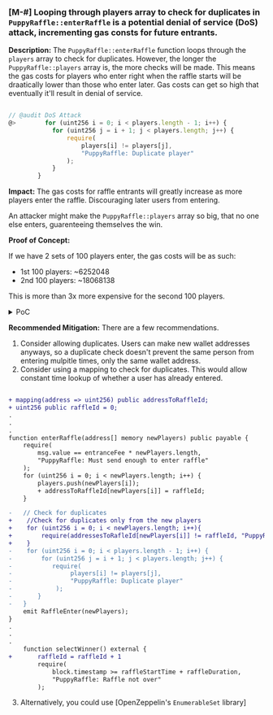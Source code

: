 ### [M-#] Looping through players array to check for duplicates in `PuppyRaffle::enterRaffle` is a potential denial of service (DoS) attack, incrementing gas consts for future entrants.

**Description:** The `PuppyRaffle::enterRaffle` function loops through the `players` array to check for duplicates. However, the longer the `PuppyRaffle::players` array is, the more checks will be made. This means the gas costs for players who enter right when the raffle starts will be draatically lower than those who enter later. Gas costs can get so high that eventually it'll result in denial of service.

```javascript

// @audit DoS Attack
@>        for (uint256 i = 0; i < players.length - 1; i++) {
            for (uint256 j = i + 1; j < players.length; j++) {
                require(
                    players[i] != players[j],
                    "PuppyRaffle: Duplicate player"
                );
            }
        }

```

**Impact:** The gas costs for raffle entrants will greatly increase as more players enter the raffle. Discouraging later users from entering.

An attacker might make the `PuppyRaffle::players` array so big, that no one else enters, guarenteeing themselves the win.

**Proof of Concept:**

If we have 2 sets of 100 players enter, the gas costs will be as such:

- 1st 100 players: ~6252048
- 2nd 100 players: ~18068138

This is more than 3x more expensive for the second 100 players.

<details>
<summary>PoC</summary>
Place the following test into `PuppyRaffleTest.t.sol`.

```javasript

   function test_denialOfService() public {
        vm.txGasPrice(1);

        // enter 100 players
        uint256 playersNum = 100;
        address[] memory players = new address[](playersNum);
        for (uint256 i = 0; i < playersNum; i++) {
            players[i] = address(i);
        }
        // see gas cost
        uint256 gasStart = gasleft();
        puppyRaffle.enterRaffle{value: entranceFee * players.length}(players);
        uint256 gasEnd = gasleft();

        uint256 gasUsedFirst = (gasStart - gasEnd) * tx.gasprice;
        console.log("Gas cost of the first 100 players", gasUsedFirst);

        // second 100 players
        address[] memory playersTwo = new address[](playersNum);
        for (uint256 i = 0; i < playersNum; i++) {
            playersTwo[i] = address(i + playersNum); // 0, 1, 2, -> 100, 101, 102
        }
        // see gas cost
        uint256 gasStartSecond = gasleft();
        puppyRaffle.enterRaffle{value: entranceFee * players.length}(
            playersTwo
        );
        uint256 gasEndSecond = gasleft();

        uint256 gasUsedSecond = (gasStartSecond - gasEndSecond) * tx.gasprice;
        console.log("Gas cost of the second 100 players", gasUsedSecond);

        assert(gasUsedFirst < gasUsedSecond);
    }

```

</details>

**Recommended Mitigation:** There are a few recommendations.

1. Consider allowing duplicates. Users can make new wallet addresses anyways, so a duplicate check doesn't prevent the same person from entering mulpitle times, only the same wallet address.
2. Consider using a mapping to check for duplicates. This would allow constant time lookup of whether a user has already entered.

```diff

+ mapping(address => uint256) public addressToRaffleId;
+ uint256 public raffleId = 0;
.
.
.
function enterRaffle(address[] memory newPlayers) public payable {
    require(
        msg.value == entranceFee * newPlayers.length,
        "PuppyRaffle: Must send enough to enter raffle"
    );
    for (uint256 i = 0; i < newPlayers.length; i++) {
        players.push(newPlayers[i]);
        + addressToRaffleId[newPlayers[i]] = raffleId;
    }

-   // Check for duplicates
+    //Check for duplicates only from the new players
+    for (uint256 i = 0; i < newPlayers.length; i++){
+        require(addressesToRafleId[newPlayers[i]] != raffleId, "PuppyRaffle: Duplicate player);
+    }
-    for (uint256 i = 0; i < players.length - 1; i++) {
-        for (uint256 j = i + 1; j < players.length; j++) {
-           require(
-                players[i] != players[j],
-                "PuppyRaffle: Duplicate player"
-            );
-       }
-   }
    emit RaffleEnter(newPlayers);
}
.
.
.
    function selectWinner() external {
+       raffleId = raffleId + 1
        require(
            block.timestamp >= raffleStartTime + raffleDuration,
            "PuppyRaffle: Raffle not over"
        );

```

3. Alternatively, you could use [OpenZeppelin's `EnumerableSet` library]
